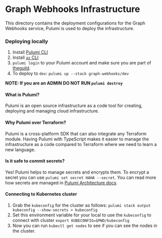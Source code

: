 # Graph Webhooks Infrastructure

This directory contains the deployment configurations for the Graph Webhooks service, Pulumi is used to
deploy the infrastructure.

### Deploying locally

1. Install [Pulumi CLI](https://www.pulumi.com/docs/cli/)
2. Install [`az` CLI](https://learn.microsoft.com/en-us/cli/azure/install-azure-cli)
3. `pulumi login` to your Pulumi account and make sure you are part of
   [theguild](https://app.pulumi.com/theguild).
4. To deploy to `dev`: `pulumi up --stack graph-webhooks/dev`

**NOTE: If you are an ADMIN DO NOT RUN `pulumi destroy`**

#### What is Pulumi?

Pulumi is an open source infrastructure as a code tool for creating, deploying and managing cloud
infrastructure.

#### Why Pulumi over Terraform?

Pulumi is a cross-platform SDK that can also integrate any Terraform module. Having Pulumi with
TypeScript makes it easier to manage the infrastructure as a code compared to Terraform where we
need to learn a new language.

#### Is it safe to commit secrets?

Yes! Pulumi helps to manage secrets and encrypts them. To encrypt a secret you can use
`pulumi set secret HAHA --secret`. You can read more how secrets are managed in
[Pulumi Architecture docs](https://www.pulumi.com/docs/concepts/secrets/).

#### Connecting to Kubernetes cluster

1. Grab the `kubeconfig` for the cluster as follows:
   `pulumi stack output kubeconfig --show-secrets > kubeconfig`
2. Set this environment variable for your local to use the `kubeconfig` to connect with cluster
   `export KUBECONFIG=$PWD/kubeconfig`
3. Now you can run `kubectl get nodes` to see if you can see the nodes in the cluster.
